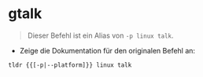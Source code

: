# gtalk

> Dieser Befehl ist ein Alias von `-p linux talk`.

- Zeige die Dokumentation für den originalen Befehl an:

`tldr {{[-p|--platform]}} linux talk`

